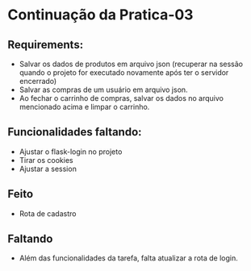 # Continuação da Pratica-03
## Requirements:
* Salvar os dados de produtos em arquivo json (recuperar na sessão quando o projeto for executado novamente após ter o servidor encerrado)
* Salvar as compras de um usuário em arquivo json. 
* Ao fechar o carrinho de compras, salvar os dados no arquivo mencionado acima e limpar o carrinho.

## Funcionalidades faltando: 
* Ajustar o flask-login no projeto
* Tirar os cookies
* Ajustar a session

## Feito
* Rota de cadastro

## Faltando
* Além das funcionalidades da tarefa, falta atualizar a rota de login.